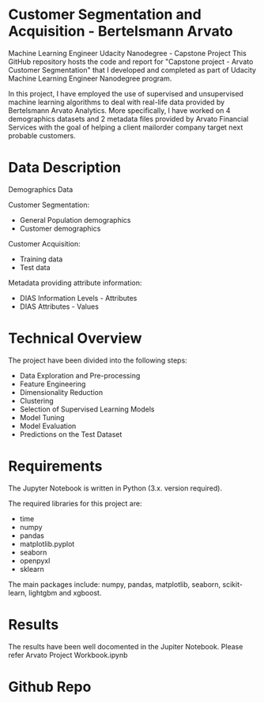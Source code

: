 # Customer Segmentation and Acquisition - Bertelsmann Arvato

Machine Learning Engineer Udacity Nanodegree - Capstone Project
This GitHub repository hosts the code and report for "Capstone project - Arvato Customer Segmentation" that I developed and completed as part of Udacity Machine Learning Engineer Nanodegree program.

In this project, I have employed the use of supervised and unsupervised machine learning algorithms to deal with real-life data provided by Bertelsmann Arvato Analytics. More specifically, I have worked on 4 demographics datasets and 2 metadata files provided by Arvato Financial Services with the goal of helping a client mailorder company target next probable customers.

# Data Description
Demographics Data

Customer Segmentation:
- General Population demographics
- Customer demographics

Customer Acquisition:
- Training data
- Test data

Metadata providing attribute information:
- DIAS Information Levels - Attributes
- DIAS Attributes - Values

# Technical Overview
The project have been divided into the following steps:

- Data Exploration and Pre-processing
- Feature Engineering
- Dimensionality Reduction
- Clustering
- Selection of Supervised Learning Models
- Model Tuning
- Model Evaluation
- Predictions on the Test Dataset


# Requirements
The Jupyter Notebook is written in Python (3.x. version required).

The required libraries for this project are:

- time
- numpy
- pandas
- matplotlib.pyplot
- seaborn
- openpyxl
- sklearn

The main packages include: numpy, pandas, matplotlib, seaborn, scikit-learn, lightgbm and xgboost.

# Results
The results have been well docomented in the Jupiter Notebook. Please refer Arvato Project Workbook.ipynb

# Github Repo

